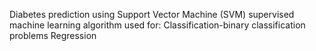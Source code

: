 Diabetes prediction using Support Vector Machine (SVM) supervised machine learning algorithm used for:
Classification-binary classification problems
Regression
